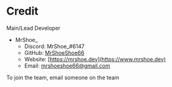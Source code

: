 # Credit
Main/Lead Developer
 - MrShoe_
   - Discord: MrShoe_#6147
   - GitHub: [MrShoeShoe66](https://github.com/MrShoeShoe66)
   - Website: [https://mrshoe.dev](https://www.mrshoe.dev)
   - Email: [mrshoeshoe66@gmail.com](mailto:mrshoeshoe66@gmail.com)

To join the team, email someone on the team